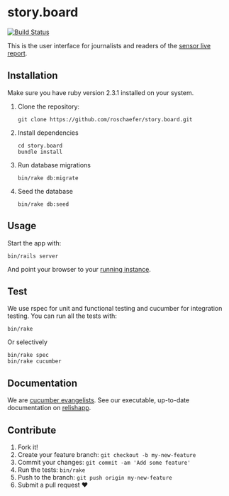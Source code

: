 # story.board
[![Build Status](https://travis-ci.org/roschaefer/story.board.svg?branch=master)](https://travis-ci.org/roschaefer/story.board)

This is the user interface for journalists and readers of the [sensor live report](https://youtu.be/KIya_ptoFlU?t=44m50s).

## Installation

Make sure you have ruby version 2.3.1 installed on your system.

1. Clone the repository:
    ```
    git clone https://github.com/roschaefer/story.board.git
    ```

2. Install dependencies
    ```
    cd story.board
    bundle install
    ```

3. Run database migrations
    ```
    bin/rake db:migrate
    ```

4. Seed the database
    ```
    bin/rake db:seed
    ```

## Usage

Start the app with:
  ```
  bin/rails server
  ```

And point your browser to your [running instance](http://localhost:3000/).


## Test

We use rspec for unit and functional testing and cucumber for integration testing. You can run all the tests with:

  ```
  bin/rake
  ```

Or selectively
  ```
  bin/rake spec
  bin/rake cucumber
  ```
## Documentation

We are [cucumber evangelists](https://cucumber.io/). See our executable, up-to-date documentation on [relishapp](http://www.relishapp.com/sensor-live-report/story-board/).

## Contribute

1. Fork it!
2. Create your feature branch: `git checkout -b my-new-feature`
3. Commit your changes: `git commit -am 'Add some feature'`
4. Run the tests: `bin/rake`
5. Push to the branch: `git push origin my-new-feature`
6. Submit a pull request :heart:






